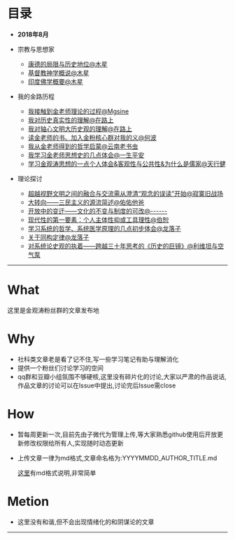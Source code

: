 # 目录
- **2018年8月**
* 宗教与思想家
  * [康德的局限与历史地位@木星](201808/20180802_Muxing_Kant.md)
  * [基督教神学概说@木星](201808/20180803_MuXing_Christianity.md)
  * [印度佛学概要@木星](201808/20180803_MuXing_IndiaBuddhism.md)

* 我的金路历程
  * [我接触到金老师理论的过程@Mgsine](201808/20180804_Mgsine_Myjgt.md)
  * [我对历史真实性的理解@在路上](201808/20180804_ZaiLuSang_Wdlszsxdlj.md)
  * [我对轴心文明大历史观的理解@在路上](201808/20180806_ZailuSang_Wdzxwmdlsg.md)
  * [读金老师的书、加入金粉核心群对我的义@何波](201808/20180804_HeBo_Jrjfq.md)
  * [我从金老师得到的哲学启蒙@云南老书虫](201808/20180804_YNLSC_MyJgtPhilosophy.md)
  * [我学习金老师思想史的几点体会@一生平安](201808/20180806_YSPA_MyJgt.md)
  * [学习金观涛思想的一点个人体会&客观性与公共性&为什么是儒家@天行健](201808/20180808_TXJ_MYJGT.md)
* 理论探讨
    * [超越视野文明之间的融合与交流需从澄清“观念的误读”开始@寂寞旧战场](201808/20180803_Jmjzc_LAW.md)
    * [大转向——三民主义的源流简述@佑佑他爸](201808/20180804_YYTB_SMZY.md)
    * [开放中的变迁——文化的不变与制度的可改@------](201808/20180804_GangGang_CultureChange.md)
    * [现代性的第一要素：个人主体性抑或工具理性@伯恕](201808/20180804_BoSu_ModrenNO1.md)
    * [学习系统的哲学、系统医学原理的几点初步体会@龙落子](201808/20180806_LongLuoZ_ZXYX.md)
    * [关于同构定律@龙落子](201808/20180809_LongLuoz_TGDL.md)
    * [对系统论史观的执着——跨越三十年思考的《历史的巨镜》@利维坦与空气泵](201808/20180806_LiWeiTanAir_XiTongSiGuan.md)
---
# What
这里是金观涛粉丝群的文章发布地

# Why
* 社科类文章老是看了记不住,写一些学习笔记有助与理解消化
* 提供一个粉丝们讨论学习的空间
* qq群和豆瓣小组氛围不够硬核,这里没有碎片化的讨论,大家以严肃的作品说话,作品文章的讨论可以在Issue中提出,讨论完后Issue需close

# How
* 暂每周更新一次,目前先由子微代为管理上传,等大家熟悉github使用后开放更新修改权限给所有人,实现随时动态更新
* 上传文章一律为md格式,文章命名格为:YYYYMMDD_AUTHOR_TITLE.md

  [这里](https://www.jianshu.com/p/191d1e21f7ed)有md格式说明,非常简单

# Metion
* 这里没有和谐,但不会出现情绪化的和阴谋论的文章
---
